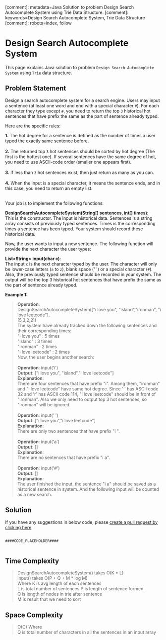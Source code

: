 [comment]: metadata=Java Solution to problem Design Search Autocomplete System using Trie Data Structure.
[comment]: keywords=Design Search Autocomplete System, Trie Data Structure
[comment]: robots=index, follow


<h1>Design Search Autocomplete System</h1>
<p>
This page explains Java solution to problem <code class="inline">Design Search Autocomplete System</code> using <code class="inline">Trie</code> data structure.
</p>


<h2 class="heading">Problem Statement</h2>
<p>
Design a search autocomplete system for a search engine. Users may input a sentence (at least one word and end with a special character <code class="inline">#</code>). For each character they type except <code class="inline">#</code>, you need to return the top <code class="inline">3</code> historical hot sentences that have prefix the same as the part of sentence already typed. 
</p>
<p>
Here are the specific rules:
</p>
<p>
<b>1.</b> The hot degree for a sentence is defined as the number of times a user typed the exactly same sentence before. <br /><br />
<b>2.</b> The returned top <code class="inline">3</code> hot sentences should be sorted by hot degree (The first is the hottest one). If several sentences have the same degree of hot, you need to use ASCII-code order (smaller one appears first). <br /><br />
<b>3.</b> If less than <code class="inline">3</code> hot sentences exist, then just return as many as you can. <br /><br />
<b>4.</b> When the input is a special character, it means the sentence ends, and in this case, you need to return an empty list. <br /><br />
</p>
<p>Your job is to implement the following functions:</p>
<p>
<b>DesignSearchAutocompleteSystem(String[] sentences, int[] times)</b>: <br />
This is the constructor. The input is historical data. Sentences is a string array consists of previously typed sentences. Times is the corresponding times a sentence has been typed. Your system should record these historical data.
</p>
<p>
Now, the user wants to input a new sentence. The following function will provide the next character the user types:
</p>
<p>
<b>List&lt;String&gt; input(char c)</b>: <br />
The input <code class="inline">c</code> is the next character typed by the user. The character will only be lower-case letters (<code class="inline">a</code> to <code class="inline">z</code>), blank space (' ') or a special character (<code class="inline">#</code>). Also, the previously typed sentence should be recorded in your system. The output will be the top 3 historical hot sentences that have prefix the same as the part of sentence already typed.
</p>


<b>Example 1:</b>
<blockquote>
<p>
<b>Operation</b>:<br />
DesignSearchAutocompleteSystem(["i love you", "island","ironman", "i love leetcode"], <br />
[5,3,2,2]) <br />
The system have already tracked down the following sentences and their corresponding times:<br />
"i love you" : 5 times<br />
"island" : 3 times<br />
"ironman" : 2 times<br />
"i love leetcode" : 2 times<br />
Now, the user begins another search:<br />
<br />
<b>Operation</b>: input('i') <br/>
<b>Output</b>: ["i love you", "island","i love leetcode"]<br/>
<b>Explanation</b>:<br/>
There are four sentences that have prefix "i". Among them, "ironman" and "i love leetcode" have same hot degree. Since ' ' has ASCII code 32 and 'r' has ASCII code 114, "i love leetcode" should be in front of "ironman". Also we only need to output top 3 hot sentences, so "ironman" will be ignored.<br/>
<br />
<b>Operation</b>: input(' ')<br />
<b>Output</b>: ["i love you","i love leetcode"]<br />
<b>Explanation</b>:<br />
There are only two sentences that have prefix "i ".<br />
<br />
<b>Operation</b>: input('a')<br />
<b>Output</b>: []<br />
<b>Explanation</b>:<br />
There are no sentences that have prefix "i a".<br />
<br />
<b>Operation</b>: input('#')<br />
<b>Output</b>: []<br />
<b>Explanation</b>:<br />
The user finished the input, the sentence "i a" should be saved as a historical sentence in system. And the following input will be counted as a new search.<br />
</p>
</blockquote>


<h2 class="heading">Solution</h2>
If you have any suggestions in below code, please <a href="####LINK_PLACEHOLDER####" target="_blank" rel="noopener noreferrer" class="absolute">create a pull request by clicking here</a>.
<pre>
<code class="language-java">
####CODE_PLACEHOLDER####
</code>
</pre>


<h2 class="heading">Time Complexity</h2>
<blockquote>
<p>
DesignSearchAutocompleteSystem() takes O(K * L) <br/>
input() takes O(P + Q + M * log M) <br /> Where 
K is avg length of each sentences <br />
L is total number of sentences
P is length of sentence formed <br />
Q is length of nodes in trie after sentence <br />
M is result that we need to sort <br />
</p>
</blockquote>


<h2 class="heading">Space Complexity</h2>
<blockquote>
<p>
O(C) Where <br />
Q is total number of characters in all the sentences in an input array
</p>
</blockquote>